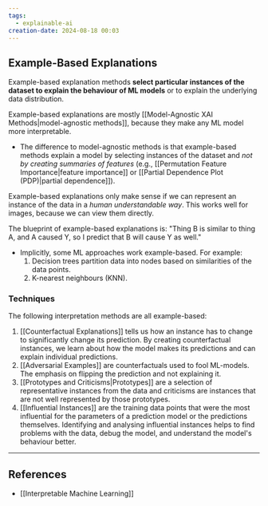 ```yaml
---
tags:
  - explainable-ai
creation-date: 2024-08-18 00:03
---
```

## Example-Based Explanations

Example-based explanation methods **select particular instances of the dataset to explain the behaviour of ML models** or to explain the underlying data distribution.

Example-based explanations are mostly [[Model-Agnostic XAI Methods|model-agnostic methods]], because they make any ML model more interpretable. 
- The difference to model-agnostic methods is that example-based methods explain a model by selecting instances of the dataset and *not by creating summaries of features* (e.g., [[Permutation Feature Importance|feature importance]] or [[Partial Dependence Plot (PDP)|partial dependence]]).

Example-based explanations only make sense if we can represent an instance of the data in a *human understandable way*. This works well for images, because we can view them directly.

The blueprint of example-based explanations is: 
"Thing B is similar to thing A, and A caused Y, so I predict that B will cause Y as well."
- Implicitly, some ML approaches work example-based. For example:
	1. Decision trees partition data into nodes based on similarities of the data points.
	2. K-nearest neighbours (KNN).

### Techniques

The following interpretation methods are all example-based:
1. [[Counterfactual Explanations]] tells us how an instance has to change to significantly change its prediction. By creating counterfactual instances, we learn about how the model makes its predictions and can explain individual predictions.
2. [[Adversarial Examples]] are counterfactuals used to fool ML-models. The emphasis on flipping the prediction and not explaining it.
3. [[Prototypes and Criticisms|Prototypes]] are a selection of representative instances from the data and criticisms are instances that are not well represented by those prototypes.
4. [[Influential Instances]] are the training data points that were the most influential for the parameters of a prediction model or the predictions themselves. Identifying and analysing influential instances helps to find problems with the data, debug the model, and understand the model's behaviour better.



---
## References

- [[Interpretable Machine Learning]]